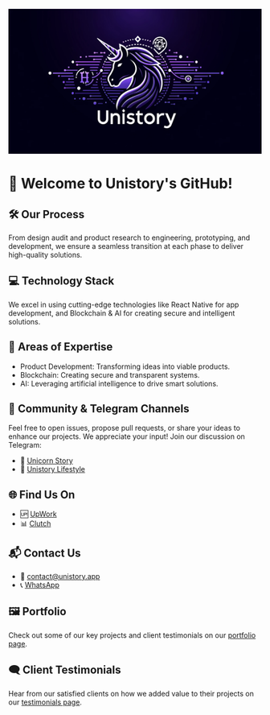 ![Unistory header Image](https://github.com/Neca-development/.github/blob/main/Header_Image.png)  


# 🚀 Welcome to Unistory's GitHub!

## 🛠️ Our Process

From design audit and product research to engineering, prototyping, and development, we ensure a seamless transition at each phase to deliver high-quality solutions.

## 💻 Technology Stack

We excel in using cutting-edge technologies like React Native for app development, and Blockchain & AI for creating secure and intelligent solutions.

## 🎯 Areas of Expertise

- Product Development: Transforming ideas into viable products.
- Blockchain: Creating secure and transparent systems.
- AI: Leveraging artificial intelligence to drive smart solutions.

## 🤝 Community & Telegram Channels

Feel free to open issues, propose pull requests, or share your ideas to enhance our projects. We appreciate your input! Join our discussion on Telegram:
- 🦄 [Unicorn Story](https://t.me/unistory_app)
- 🎉 [Unistory Lifestyle](https://t.me/unistory_lifestyle)

## 🌐 Find Us On

- 🆙 [UpWork](https://www.upwork.com/agencies/unistory/)
- 📊 [Clutch](https://clutch.co/profile/unistory#highlights)

## 📬 Contact Us

- 📧 contact@unistory.app
- 📞 [WhatsApp](https://wa.me/79117417477)

## 🖼️ Portfolio

Check out some of our key projects and client testimonials on our [portfolio page](https://unistory.app/en/#portfolio).

## 🗨️ Client Testimonials

Hear from our satisfied clients on how we added value to their projects on our [testimonials page](https://unistory.app/en/#testimonials).
